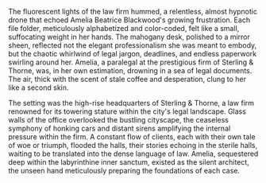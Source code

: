 The fluorescent lights of the law firm hummed, a relentless, almost hypnotic drone that echoed Amelia Beatrice Blackwood's growing frustration.  Each file folder, meticulously alphabetized and color-coded, felt like a small, suffocating weight in her hands.  The mahogany desk, polished to a mirror sheen, reflected not the elegant professionalism she was meant to embody, but the chaotic whirlwind of legal jargon, deadlines, and endless paperwork swirling around her.  Amelia, a paralegal at the prestigious firm of Sterling & Thorne, was, in her own estimation, drowning in a sea of legal documents.  The air, thick with the scent of stale coffee and desperation, clung to her like a second skin.

The setting was the high-rise headquarters of Sterling & Thorne, a law firm renowned for its towering stature within the city's legal landscape.  Glass walls of the office overlooked the bustling cityscape, the ceaseless symphony of honking cars and distant sirens amplifying the internal pressure within the firm.  A constant flow of clients, each with their own tale of woe or triumph, flooded the halls, their stories echoing in the sterile halls, waiting to be translated into the dense language of law.   Amelia, sequestered deep within the labyrinthine inner sanctum, existed as the silent architect, the unseen hand meticulously preparing the foundations of each case.
